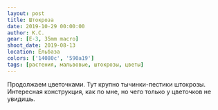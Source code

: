 ```yaml
---
layout: post
title: Штокроза
date: 2019-10-29 00:00:00
author: К.С.
gear: [E-3, 35mm macro]
shoot_date: 2019-08-13
location: Ёльбаза
colors: ['14080c', '590a19']
tags: [растения, мальвовые, штокрозы, цветы]
---
```

Продолжаем цветочками. Тут крупно тычинки-пестики штокрозы. Интересная конструкция, как по мне, но чего только у цветочков не увидишь.

